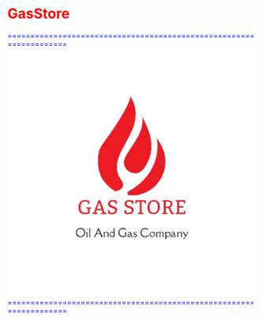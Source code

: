 # <span style = " color: red">GasStore</span>
<span style="color:blue;">===================================================================</span>
![Alt text](./images/images/Logo/GasStoreLogo.png "logo")
<span style="color:blue;">===================================================================</span>
